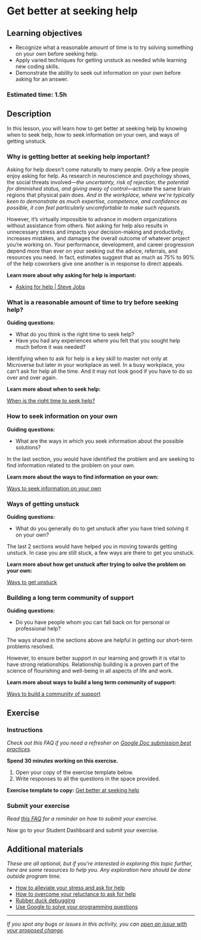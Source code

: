 # Get better at seeking help
## Learning objectives

- Recognize what a reasonable amount of time is to try solving something on your own before
seeking help.
- Apply varied techniques for getting unstuck as needed while learning new coding skills.
- Demonstrate the ability to seek out information on your own before asking for an answer.

### Estimated time: 1.5h

## Description

In this lesson, you will learn how to get better at seeking help by knowing when to seek help, how to seek information on your own, and ways of getting unstuck.

### Why is getting better at seeking help important?

Asking for help doesn't come naturally to many people. Only a few people enjoy asking for help. As research in neuroscience and psychology shows, the social threats involved—*the uncertainty, risk of rejection, the potential for diminished status, and giving away of control*—activate the same brain regions that physical pain does. *And in the workplace, where we’re typically keen to demonstrate as much expertise, competence, and confidence as possible, it can feel particularly uncomfortable to make such requests.*

However, it’s virtually impossible to advance in modern organizations without assistance from others. Not asking for help also results in unnecessary stress and impacts your decision-making and productivity, increases mistakes, and damages the overall outcome of whatever project you’re working on. Your performance, development, and career progression depend more than ever on your seeking out the advice, referrals, and resources you need.  In fact, estimates suggest that as much as 75% to 90% of the help coworkers give one another is in response to direct appeals.

**Learn more about why asking for help is important:**

- [Asking for help | Steve Jobs](https://www.youtube.com/watch?v=zkTf0LmDqKI)

### What is a reasonable amount of time to try before seeking help?

**Guiding questions:**

- What do you think is the right time to seek help?
- Have you had any experiences where you felt that you sought help much before it was needed?

Identifying when to ask for help is a key skill to master not only at Microverse but later in your workplace as well. In a busy workplace, you can't ask for help all the time. And it may not look good if you have to do so over and over again.  

**Learn more about when to seek help:**

[When is the right time to seek help?](https://github.com/microverseinc/curriculum-professional-skills/blob/main/community/when-is-the-right-time-to-seek-help.md)

### How to seek information on your own

**Guiding questions:**

- What are the ways in which you seek information about the possible solutions?

In the last section, you would have identified the problem and are seeking to find information related to the problem on your own.    

**Learn more about the ways to find information on your own:**

[Ways to seek information on your own](https://github.com/microverseinc/curriculum-professional-skills/blob/main/community/ways-to-seek-information-on-your-own.md)

### Ways of getting unstuck

**Guiding questions:**

- What do you generally do to get unstuck after you have tried solving it on your own?

The last 2 sections would have helped you in moving towards getting unstuck. In case you are still stuck, a few ways are there to get you unstuck.       

**Learn more about how get unstuck after trying to solve the problem on your own:**

[Ways to get unstuck](https://github.com/microverseinc/curriculum-professional-skills/blob/main/community/ways-to-get-unstuck.md)

### Building a long term community of support

**Guiding questions:**

- Do you have people whom you can fall back on for personal or professional help?

The ways shared in the sections above are helpful in getting our short-term problems resolved.       

However, to ensure better support in our learning and growth it is vital to have strong relationships. Relationship building is a proven part of the science of flourishing and well-being in all aspects of life and work.  

**Learn more about ways to build a long term community of support:**

[Ways to build a community of support](https://github.com/microverseinc/curriculum-professional-skills/blob/main/community/ways-to-build-a-community-of-support.md)

## Exercise

### Instructions

*Check out this FAQ if you need a refresher on [Google Doc submission best practices](https://microverse.zendesk.com/hc/en-us/articles/360063156813).*

**Spend 30 minutes working on this exercise.**

1. Open your copy of the exercise template below.
2. Write responses to all the questions in the space provided.

**Exercise template to copy:** [Get better at seeking help](https://docs.google.com/document/d/1xow6eBjB0LPqhKyTK8FFpJR4JxO4YGSD0y08dRHmBJo/edit)

### Submit your exercise

*Read [this FAQ](https://microverse.zendesk.com/hc/en-us/articles/360061344234) for a reminder on how to submit your exercise.* 

Now go to your Student Dashboard and submit your exercise.

## Additional materials

*These are all optional, but if you're interested in exploring this topic further, here are some resources to help you. Any exploration here should be done outside program time.*

- [How to alleviate your stress and ask for help](https://www.forbes.com/sites/kathycaprino/2018/12/03/how-to-alleviate-your-stress-and-ask-for-help-without-appearing-weak/?sh=62adc57111ac)
- [How to overcome your reluctance to ask for help](https://greatergood.berkeley.edu/article/item/how_to_overcome_your_reluctance_to_ask_for_help_at_work)
- [Rubber duck debugging](https://en.wikipedia.org/wiki/Rubber_duck_debugging)
- [Use Google to solve your programming questions](https://codinginflow.com/google-programming-questions)


------

_If you spot any bugs or issues in this activity, you can [open an issue with your proposed change](https://github.com/microverseinc/curriculum-transversal-skills/blob/main/git-github/articles/open_issue.md)._